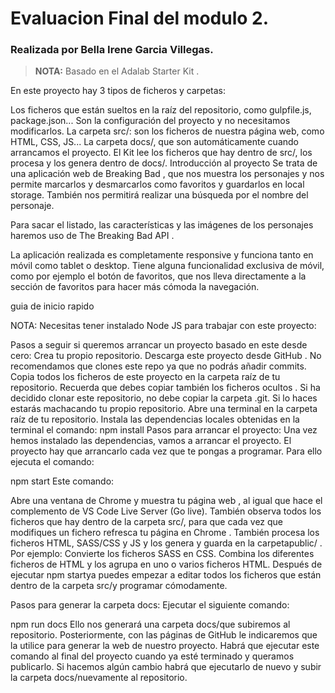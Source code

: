 <h1> Evaluacion Final del modulo 2. </h1>
<h3>Realizada por Bella Irene Garcia Villegas.</h3>




> **NOTA:** Basado en el Adalab Starter Kit .

En este proyecto hay 3 tipos de ficheros y carpetas:

Los ficheros que están sueltos en la raíz del repositorio, como gulpfile.js, package.json... Son la configuración del proyecto y no necesitamos modificarlos.
La carpeta src/: son los ficheros de nuestra página web, como HTML, CSS, JS...
La carpeta docs/, que son automáticamente cuando arrancamos el proyecto. El Kit lee los ficheros que hay dentro de src/, los procesa y los genera dentro de docs/.
Introducción al proyecto
Se trata de una aplicación web de Breaking Bad , que nos muestra los personajes y nos permite marcarlos y desmarcarlos como favoritos y guardarlos en local storage. También nos permitirá realizar una búsqueda por el nombre del personaje.

Para sacar el listado, las características y las imágenes de los personajes haremos uso de The Breaking Bad API .

La aplicación realizada es completamente responsive y funciona tanto en móvil como tablet o desktop. Tiene alguna funcionalidad exclusiva de móvil, como por ejemplo el botón de favoritos, que nos lleva directamente a la sección de favoritos para hacer más cómoda la navegación.

guia de inicio rapido

NOTA: Necesitas tener instalado Node JS para trabajar con este proyecto:

Pasos a seguir si queremos arrancar un proyecto basado en este desde cero:
Crea tu propio repositorio.
Descarga este proyecto desde GitHub .
No recomendamos que clones este repo ya que no podrás añadir commits.
Copia todos los ficheros de este proyecto en la carpeta raíz de tu repositorio.
Recuerda que debes copiar también los ficheros ocultos .
Si ha decidido clonar este repositorio, no debe copiar la carpeta .git. Si lo haces estarás machacando tu propio repositorio.
Abre una terminal en la carpeta raíz de tu repositorio.
Instala las dependencias locales obtenidas en la terminal el comando:
npm install
Pasos para arrancar el proyecto:
Una vez hemos instalado las dependencias, vamos a arrancar el proyecto. El proyecto hay que arrancarlo cada vez que te pongas a programar. Para ello ejecuta el comando:

npm start
Este comando:

Abre una ventana de Chrome y muestra tu página web , al igual que hace el complemento de VS Code Live Server (Go live).
También observa todos los ficheros que hay dentro de la carpeta src/, para que cada vez que modifiques un fichero refresca tu página en Chrome .
También procesa los ficheros HTML, SASS/CSS y JS y los genera y guarda en la carpetapublic/ . Por ejemplo:
Convierte los ficheros SASS en CSS.
Combina los diferentes ficheros de HTML y los agrupa en uno o varios ficheros HTML.
Después de ejecutar npm startya puedes empezar a editar todos los ficheros que están dentro de la carpeta src/y programar cómodamente.

Pasos para generar la carpeta docs:
Ejecutar el siguiente comando:

npm run docs
Ello nos generará una carpeta docs/que subiremos al repositorio.
Posteriormente, con las páginas de GitHub le indicaremos que la utilice para generar la web de nuestro proyecto.
Habrá que ejecutar este comando al final del proyecto cuando ya esté terminado y queramos publicarlo.
Si hacemos algún cambio habrá que ejecutarlo de nuevo y subir la carpeta docs/nuevamente al repositorio.
